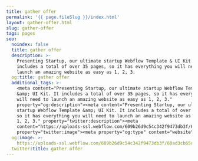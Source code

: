 ```yaml
---
title: gather offer
permalink: '{{ page.fileSlug }}/index.html'
layout: gather-offer.html
slug: gather-offer
tags: pages
seo:
  noindex: false
  title: gather offer
  description: >-
    Presenting Startup, our ultimate startup Webflow Template & UI Kit. It
    includes a total of over 35 pages, so it has everything you will need to
    launch an amazing website as easy as 1, 2, 3.
  og:title: gather offer
  additional_tags: >-
    <meta content="Presenting Startup, our ultimate startup Webflow Template
    &amp; UI Kit. It includes a total of over 35 pages, so it has everything you
    will need to launch an amazing website as easy as 1, 2, 3."
    property="og:description"><meta content="Presenting Startup, our ultimate
    startup Webflow Template &amp; UI Kit. It includes a total of over 35 pages,
    so it has everything you will need to launch an amazing website as easy as
    1, 2, 3." property="twitter:description"><meta
    content="https://uploads-ssl.webflow.com/609b26d9c54c342f9473db3f/60ad3cb65d774e05b124168f_featured-image-startup-x-template.png"
    property="twitter:image"><meta property="og:type" content="website">
  og:image: >-
    https://uploads-ssl.webflow.com/609b26d9c54c342f9473db3f/60ad3cb65d774e05b124168f_featured-image-startup-x-template.png
  twitter:title: gather offer
---
```



